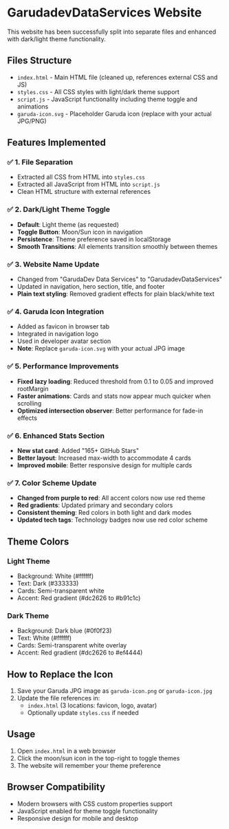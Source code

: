# GarudadevDataServices Website

This website has been successfully split into separate files and enhanced with dark/light theme functionality.

## Files Structure

- `index.html` - Main HTML file (cleaned up, references external CSS and JS)
- `styles.css` - All CSS styles with light/dark theme support
- `script.js` - JavaScript functionality including theme toggle and animations
- `garuda-icon.svg` - Placeholder Garuda icon (replace with your actual JPG/PNG)

## Features Implemented

### ✅ 1. File Separation
- Extracted all CSS from HTML into `styles.css`
- Extracted all JavaScript from HTML into `script.js`
- Clean HTML structure with external references

### ✅ 2. Dark/Light Theme Toggle
- **Default**: Light theme (as requested)
- **Toggle Button**: Moon/Sun icon in navigation
- **Persistence**: Theme preference saved in localStorage
- **Smooth Transitions**: All elements transition smoothly between themes

### ✅ 3. Website Name Update
- Changed from "GarudaDev Data Services" to "GarudadevDataServices"
- Updated in navigation, hero section, title, and footer
- **Plain text styling**: Removed gradient effects for plain black/white text

### ✅ 4. Garuda Icon Integration
- Added as favicon in browser tab
- Integrated in navigation logo
- Used in developer avatar section
- **Note**: Replace `garuda-icon.svg` with your actual JPG image

### ✅ 5. Performance Improvements
- **Fixed lazy loading**: Reduced threshold from 0.1 to 0.05 and improved rootMargin
- **Faster animations**: Cards and stats now appear much quicker when scrolling
- **Optimized intersection observer**: Better performance for fade-in effects

### ✅ 6. Enhanced Stats Section
- **New stat card**: Added "165+ GitHub Stars"
- **Better layout**: Increased max-width to accommodate 4 cards
- **Improved mobile**: Better responsive design for multiple cards

### ✅ 7. Color Scheme Update
- **Changed from purple to red**: All accent colors now use red theme
- **Red gradients**: Updated primary and secondary colors
- **Consistent theming**: Red colors in both light and dark modes
- **Updated tech tags**: Technology badges now use red color scheme

## Theme Colors

### Light Theme
- Background: White (#ffffff)
- Text: Dark (#333333)
- Cards: Semi-transparent white
- Accent: Red gradient (#dc2626 to #b91c1c)

### Dark Theme
- Background: Dark blue (#0f0f23)
- Text: White (#ffffff)
- Cards: Semi-transparent white overlay
- Accent: Red gradient (#dc2626 to #ef4444)

## How to Replace the Icon

1. Save your Garuda JPG image as `garuda-icon.png` or `garuda-icon.jpg`
2. Update the file references in:
   - `index.html` (3 locations: favicon, logo, avatar)
   - Optionally update `styles.css` if needed

## Usage

1. Open `index.html` in a web browser
2. Click the moon/sun icon in the top-right to toggle themes
3. The website will remember your theme preference

## Browser Compatibility

- Modern browsers with CSS custom properties support
- JavaScript enabled for theme toggle functionality
- Responsive design for mobile and desktop
